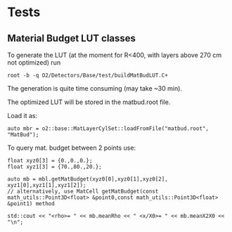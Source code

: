 <!-- doxy
\page refDetectorsBasetest Detectors Base test
/doxy -->

# Tests

## Material Budget LUT classes

To generate the LUT (at the moment for R<400, with layers above 270 cm not optimized) run
```
root -b -q O2/Detectors/Base/test/buildMatBudLUT.C+
```

The generation is quite time consuming (may take ~30 min).

The optimized LUT will be stored in the matbud.root file.

Load it as:
```
auto mbr = o2::base::MatLayerCylSet::loadFromFile("matbud.root", "MatBud");
```

To query mat. budget between 2 points use:
```
float xyz0[3] = {0.,0.,0.};
float xyz1[3] = {70.,80.,20.};

auto mb = mbl.getMatBudget(xyz0[0],xyz0[1],xyz0[2], xyz1[0],xyz1[1],xyz1[2]);
// alternatively, use MatCell getMatBudget(const math_utils::Point3D<float> &point0,const math_utils::Point3D<float> &point1) method

std::cout << "<rho>= " << mb.meanRho << " <x/X0>= " << mb.meanX2X0 << "\n";
```
